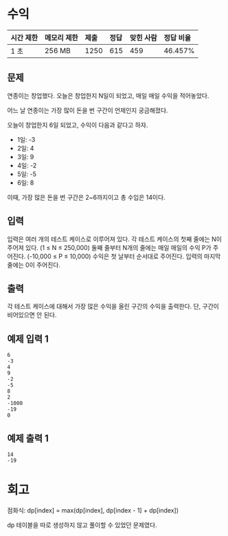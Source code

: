 # 수익

| 시간 제한 | 메모리 제한 | 제출 | 정답 | 맞힌 사람 | 정답 비율 |
| :-------- | :---------- | :--- | :--- | :-------- | :-------- |
| 1 초      | 256 MB      | 1250 | 615  | 459       | 46.457%   |

## 문제

연종이는 창업했다. 오늘은 창업한지 N일이 되었고, 매일 매일 수익을 적어놓았다.

어느 날 연종이는 가장 많이 돈을 번 구간이 언제인지 궁금해졌다.

오늘이 창업한지 6일 되었고, 수익이 다음과 같다고 하자.

- 1일: -3
- 2일: 4
- 3일: 9
- 4일: -2
- 5일: -5
- 6일: 8

이때, 가장 많은 돈을 번 구간은 2~6까지이고 총 수입은 14이다.

## 입력

입력은 여러 개의 테스트 케이스로 이루어져 있다. 각 테스트 케이스의 첫째 줄에는 N이 주어져 있다. (1 ≤ N ≤ 250,000) 둘째 줄부터 N개의 줄에는 매일 매일의 수익 P가 주어진다. (-10,000 ≤ P ≤ 10,000) 수익은 첫 날부터 순서대로 주어진다. 입력의 마지막 줄에는 0이 주어진다.

## 출력

각 테스트 케이스에 대해서 가장 많은 수익을 올린 구간의 수익을 출력한다. 단, 구간이 비어있으면 안 된다.

## 예제 입력 1 

```
6
-3
4
9
-2
-5
8
2
-1000
-19
0
```

## 예제 출력 1 

```
14
-19
```

# 회고

점화식: dp[index] = max(dp[index], dp[index - 1] + dp[index])

dp 테이블을 따로 생성하지 않고 풀이할 수 있었던 문제였다.